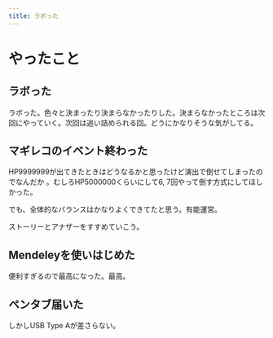 ```yaml
---
title: ラボった
---
```


# やったこと

## ラボった

ラボった。色々と決まったり決まらなかったりした。決まらなかったところは次回にやっていく。次回は追い詰められる回。どうにかなりそうな気がしてる。

## マギレコのイベント終わった

HP9999999が出てきたときはどうなるかと思ったけど演出で倒せてしまったのでなんだか
。むしろHP5000000くらいにして6, 7回やって倒す方式にしてほしかった。

でも、全体的なバランスはかなりよくできてたと思う。有能運営。

ストーリーとアナザーをすすめていこう。

## Mendeleyを使いはじめた

便利すぎるので最高になった。最高。

## ペンタブ届いた

しかしUSB Type Aが差さらない。
